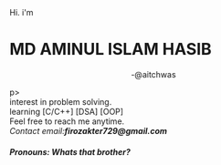 <div>
  Hi. i'm <b><h1>MD AMINUL ISLAM HASIB</h1></b><p align="center">-@aitchwas</p>p>
  <br>interest in problem solving.
  <br>learning [C/C++] [DSA] [OOP]
  <br>Feel free to reach me anytime.
  <br><i>Contact email:</i><i><b>firozakter729@gmail.com</b></i>
  <br><h5>Pronouns: Whats that brother?</h5>
  <Looking for something cool>
</div>

